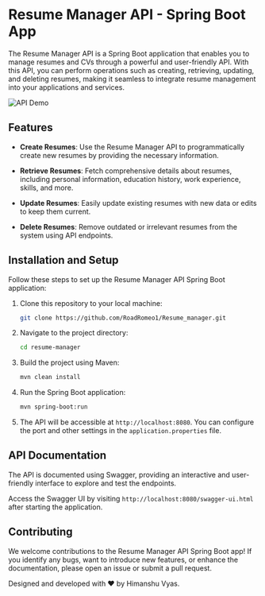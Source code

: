 # Resume Manager API - Spring Boot App

The Resume Manager API is a Spring Boot application that enables you to manage resumes and CVs through a powerful and user-friendly API. With this API, you can perform operations such as creating, retrieving, updating, and deleting resumes, making it seamless to integrate resume management into your applications and services.

![API Demo](demo.gif)

## Features

- **Create Resumes**: Use the Resume Manager API to programmatically create new resumes by providing the necessary information.

- **Retrieve Resumes**: Fetch comprehensive details about resumes, including personal information, education history, work experience, skills, and more.

- **Update Resumes**: Easily update existing resumes with new data or edits to keep them current.

- **Delete Resumes**: Remove outdated or irrelevant resumes from the system using API endpoints.

## Installation and Setup

Follow these steps to set up the Resume Manager API Spring Boot application:

1. Clone this repository to your local machine:
   ```sh
   git clone https://github.com/RoadRomeo1/Resume_manager.git
   ```

2. Navigate to the project directory:
   ```sh
   cd resume-manager
   ```

3. Build the project using Maven:
   ```sh
   mvn clean install
   ```

4. Run the Spring Boot application:
   ```sh
   mvn spring-boot:run
   ```

5. The API will be accessible at `http://localhost:8080`. You can configure the port and other settings in the `application.properties` file.


## API Documentation
The API is documented using Swagger, providing an interactive and user-friendly interface to explore and test the endpoints.

Access the Swagger UI by visiting `http://localhost:8080/swagger-ui.html` after starting the application.

## Contributing

We welcome contributions to the Resume Manager API Spring Boot app! If you identify any bugs, want to introduce new features, or enhance the documentation, please open an issue or submit a pull request.


Designed and developed with ❤️ by Himanshu Vyas.

